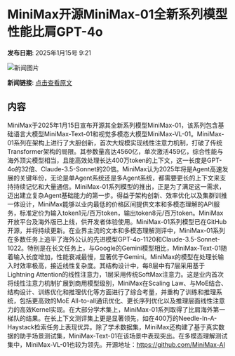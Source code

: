 # ​MiniMax开源MiniMax-01全新系列模型 性能比肩GPT-4o

**发布日期**: 2025年1月15号 9:21

![新闻图片](https://pic.chinaz.com/thumb/2025/0115/25011509212868980986.jpg)

**新闻链接**: [点击查看原文](https://www.aibase.com/zh/news/14712)

## 内容

MiniMax于2025年1月15日宣布开源其全新系列模型MiniMax-01，该系列包含基础语言大模型MiniMax-Text-01和视觉多模态大模型MiniMax-VL-01。MiniMax-01系列在架构上进行了大胆创新，首次大规模实现线性注意力机制，打破了传统Transformer架构的局限。其参数量高达4560亿，单次激活459亿，综合性能与海外顶尖模型相当，且能高效处理长达400万token的上下文，这一长度是GPT-4o的32倍、Claude-3.5-Sonnet的20倍。MiniMax认为2025年将是Agent高速发展的关键年份，无论是单Agent系统还是多Agent系统，都需要更长的上下文来支持持续记忆和大量通信。MiniMax-01系列模型的推出，正是为了满足这一需求，迈出建立复杂Agent基础能力的第一步。得益于架构创新、效率优化以及集群训推一体设计，MiniMax能够以业内最低的价格区间提供文本和多模态理解的API服务，标准定价为输入token1元/百万token，输出token8元/百万token。MiniMax开放平台及海外版已上线，供开发者体验使用。MiniMax-01系列模型已在GitHub开源，并将持续更新。在业界主流的文本和多模态理解测评中，MiniMax-01系列在多数任务上追平了海外公认的先进模型GPT-4o-1120和Claude-3.5-Sonnet-1022。特别是在长文任务上，与Google的Gemini模型相比，MiniMax-Text-01随着输入长度增加，性能衰减最慢，显著优于Gemini。MiniMax的模型在处理长输入时效率极高，接近线性复杂度。其结构设计中，每8层中有7层采用基于Lightning Attention的线性注意力，1层采用传统SoftMax注意力。这是业内首次将线性注意力机制扩展到商用模型级别，MiniMax在Scaling Law、与MoE结合、结构设计、训练优化和推理优化等方面进行了综合考量，并重构了训练和推理系统，包括更高效的MoE All-to-all通讯优化、更长序列优化以及推理层面线性注意力的高效Kernel实现。在大部分学术集上，MiniMax-01系列取得了比肩海外第一梯队的结果。在长上下文测评集上更是显著领先，如在400万的Needle-In-A-Haystack检索任务上表现优异。除了学术数据集，MiniMax还构建了基于真实数据的助手场景测试集，MiniMax-Text-01在该场景中表现突出。在多模态理解测试集中，MiniMax-VL-01也较为领先。开源地址：https://github.com/MiniMax-AI
